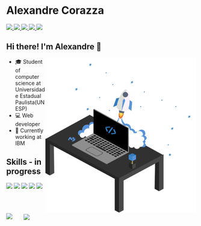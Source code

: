 # Alexandre Corazza

<p align="left">
  <a href="mailto:alexandre_corazza@yahoo.com.br">
    <img src="https://img.shields.io/badge/-alexandre_corazza@yahoo.com.br-327BBE?style=flat-square&logo=Yahoo!&logoColor=white&link=mailto:alexandre_corazza@yahoo.com.br" />
  </a>
  <a href="https://www.linkedin.com/in/alexandrecorazza">
    <img src="https://img.shields.io/badge/-Alexandre%20Corazza-327BBE?style=flat-square&logo=Linkedin&logoColor=white&link=https://www.linkedin.com/in/alexandrecorazza" />
  </a>
  <a href="https://www.facebook.com/alexandre.corazza">
    <img src="https://img.shields.io/badge/-Alexandre%20Corazza-327BBE?style=flat-square&logo=Facebook&logoColor=white&link=https://www.facebook.com/alexandre.corazza"/>
  </a>
  <a href="https://www.instagram.com/aleecorazza/">
    <img src="https://img.shields.io/badge/-Alexandre%20Corazza-327BBE?style=flat-square&logo=Instagram&logoColor=white&link=https://www.instagram.com/aleecorazza/"/>
  </a>
  <a href="https://github.com/alexandrecorazza/?tab=follow">
    <img src="https://img.shields.io/github/followers/alexandrecorazza?label=Follow%20Me&style=social"/>
  </a>
</p>

## Hi there! I'm Alexandre :wave:
<img align="right" width="400px" src="./my-personal-repository.svg" />

- :mortar_board: Student of computer science at Universidade Estadual Paulista(UNESP)
- :computer: Web developer
- :briefcase: Currently working at IBM

## Skills - in progress

<!--- <img width="40px" height="40px" src="https://img.shields.io/badge/-FFFFFF?style=for-the-badge&logo=Java&logoColor=ED4A31"> JAVA-->
<img style="max-width:100%;width: 150px;" src="https://img.shields.io/badge/Java-FFFFFF?style=flat-square&logo=Java&logoColor=e06b06"/>
<img style="max-width:100%;width: 150px;" src="https://img.shields.io/badge/NodeJS-FFFFFF?style=flat-square&logo=Node.js&logoColor=8ac03c"/>
<img style="max-width:100%;width: 150px;" src="https://img.shields.io/badge/React-FFFFFF?style=flat-square&logo=React&logoColor=60dbfc"/>
<img style="max-width:100%;width: 150px;" src="https://img.shields.io/badge/TypeScript-FFFFFF?style=flat-square&logo=TypeScript&logoColor=0685d2"/>
<img style="max-width:100%;width: 150px;" src="https://img.shields.io/badge/Docker-FFFFFF?style=flat-square&logo=Docker&logoColor=0e97e5"/>

</br></br>
<p>
    <img align="left" height="165" src="https://github-readme-stats.vercel.app/api?username=alexandrecorazza&count_private=true&show_icons=true&custom_title=GitHub%20Status&hide=issues&title_color=327BBE&icon_color=ffaf43&bg_color=ffffff00&text_color=5893d9&hide_border=true"/>
    <a href="https://github.com/alexandrecorazza/github-readme-stats">
        <img align="center" src="https://github-readme-stats.anuraghazra1.vercel.app/api/top-langs/?username=alexandrecorazza&bg_color=ffffff00&title_color=327BBE&hide_border=true" style="padding-left: 30px;"/>
    </a>
</p>